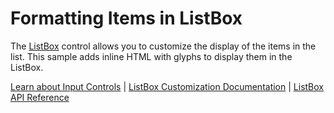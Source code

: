 Formatting Items in ListBox
===========================

The [ListBox](https://www.grapecity.com/wijmo/api/classes/wijmo_input.listbox.html) control allows you to customize the display of the items in the list. This sample adds inline HTML with glyphs to display them in the ListBox.

[Learn about Input Controls](https://www.grapecity.com/wijmo/input-controls-javascript) | [ListBox Customization Documentation](https://www.grapecity.com/wijmo/docs/Topics/Input/ListBox/ListBox-Customization) | [ListBox API Reference](https://www.grapecity.com/wijmo/api/classes/wijmo_input.listbox.html)
